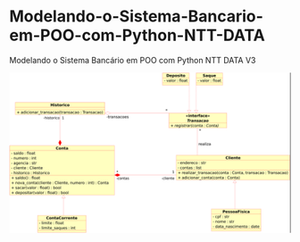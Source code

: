 # Modelando-o-Sistema-Bancario-em-POO-com-Python-NTT-DATA
Modelando o Sistema Bancário em POO com Python NTT DATA V3

![Desafio V3](https://github.com/IvoJucaBezerra/Modelando-o-Sistema-Bancario-em-POO-com-Python-NTT-DATA/blob/main/desafio-NTT-DATA-V3-img.png)
